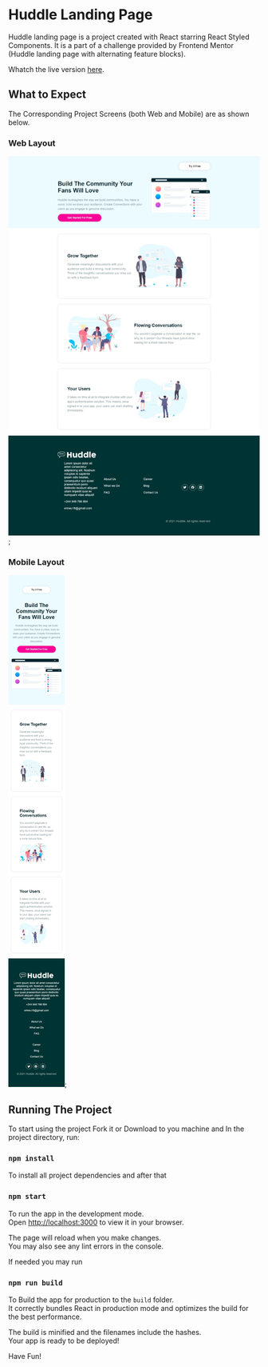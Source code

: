 # Huddle Landing Page

Huddle landing page is a project created with React starring React Styled Components. It is a part of a challenge provided by Frontend Mentor (Huddle landing page with alternating feature blocks).

Whatch the live version [here](https://dgirunies.github.io/r-huddle-landing-page/).

## What to Expect

The Corresponding Project Screens (both Web and Mobile) are as shown below.

### Web Layout

![Web Screen](./public/layout/WebScreen.jpeg);

### Mobile Layout

![Web Screen](./public/layout/PhoneScreen.jpeg);

## Running The Project

To start using the project Fork it or Download to you machine and In the project directory, run:

### `npm install`

To install all project dependencies and after that

### `npm start`

To run the app in the development mode.\
Open [http://localhost:3000](http://localhost:3000) to view it in your browser.

The page will reload when you make changes.\
You may also see any lint errors in the console.

If needed you may run

### `npm run build`

To Build the app for production to the `build` folder.\
It correctly bundles React in production mode and optimizes the build for the best performance.

The build is minified and the filenames include the hashes.\
Your app is ready to be deployed!

Have Fun!
